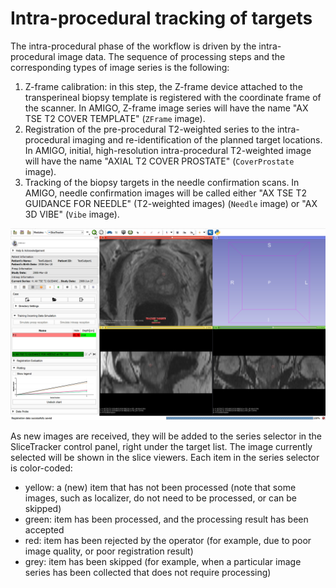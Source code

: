# Intra-procedural tracking of targets

The intra-procedural phase of the workflow is driven by the intra-procedural image data. The sequence of processing steps and the corresponding types of image series is the following:
1. Z-frame calibration: in this step, the Z-frame device attached to the transperineal biopsy template is registered with the coordinate frame of the scanner. In AMIGO, Z-frame image series will have the name "AX TSE T2 COVER TEMPLATE" \(`ZFrame` image\).
2. Registration of the pre-procedural T2-weighted series to the intra-procedural imaging and re-identification of the planned target locations. In AMIGO, initial, high-resolution intra-procedural T2-weighted image will have the name "AXIAL T2 COVER PROSTATE" \(`CoverProstate` image\).  
3. Tracking of the biopsy targets in the needle confirmation scans. In AMIGO, needle confirmation images will be called either "AX TSE T2 GUIDANCE FOR NEEDLE" \(T2-weighted images\) \(`Needle` image\) or "AX 3D VIBE" \(`Vibe` image\).

![](/assets/intra_procedural_overview.png)

As new images are received, they will be added to the series selector in the SliceTracker control panel, right under the target list. The image currently selected will be shown in the slice viewers. Each item in the series selector is color-coded:

* yellow: a (new) item that has not been processed \(note that some images, such as localizer, do not need to be processed, or can be skipped\)
* green: item has been processed, and the processing result has been accepted
* red: item has been rejected by the operator \(for example, due to poor image quality, or poor registration result\)
* grey: item has been skipped \(for example, when a particular image series has been collected that does not require processing\)